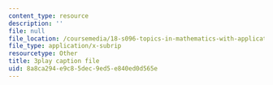 ```yaml
---
content_type: resource
description: ''
file: null
file_location: /coursemedia/18-s096-topics-in-mathematics-with-applications-in-finance-fall-2013/8a8ca294e9c85dec9ed5e840ed0d565e_D2Jn1VrqjWI.vtt
file_type: application/x-subrip
resourcetype: Other
title: 3play caption file
uid: 8a8ca294-e9c8-5dec-9ed5-e840ed0d565e
---
```

